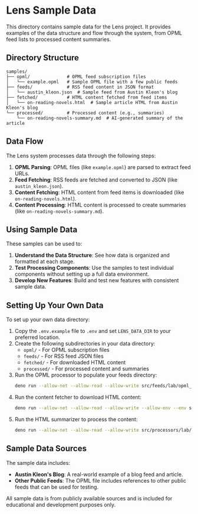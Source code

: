 # Lens Sample Data

This directory contains sample data for the Lens project. It provides examples of the data structure and flow through the system, from OPML feed lists to processed content summaries.

## Directory Structure

```
samples/
├── opml/              # OPML feed subscription files
│   └── example.opml   # Sample OPML file with a few public feeds
├── feeds/             # RSS feed content in JSON format
│   └── austin_kleon.json  # Sample feed from Austin Kleon's blog
├── fetched/           # HTML content fetched from feed items
│   └── on-reading-novels.html  # Sample article HTML from Austin Kleon's blog
└── processed/         # Processed content (e.g., summaries)
    └── on-reading-novels-summary.md  # AI-generated summary of the article
```

## Data Flow

The Lens system processes data through the following steps:

1. **OPML Parsing**: OPML files (like `example.opml`) are parsed to extract feed URLs.
2. **Feed Fetching**: RSS feeds are fetched and converted to JSON (like `austin_kleon.json`).
3. **Content Fetching**: HTML content from feed items is downloaded (like `on-reading-novels.html`).
4. **Content Processing**: HTML content is processed to create summaries (like `on-reading-novels-summary.md`).

## Using Sample Data

These samples can be used to:

1. **Understand the Data Structure**: See how data is organized and formatted at each stage.
2. **Test Processing Components**: Use the samples to test individual components without setting up a full data environment.
3. **Develop New Features**: Build and test new features with consistent sample data.

## Setting Up Your Own Data

To set up your own data directory:

1. Copy the `.env.example` file to `.env` and set `LENS_DATA_DIR` to your preferred location.
2. Create the following subdirectories in your data directory:
   - `opml/` - For OPML subscription files
   - `feeds/` - For RSS feed JSON files
   - `fetched/` - For downloaded HTML content
   - `processed/` - For processed content and summaries
3. Run the OPML processor to populate your feeds directory:
   ```bash
   deno run --allow-net --allow-read --allow-write src/feeds/lab/opml_feed_processor.ts 
   ```
4. Run the content fetcher to download HTML content:
   ```bash
   deno run --allow-net --allow-read --allow-write --allow-env --env src/retrieval/lab/content_fetcher.ts
   ```
5. Run the HTML summarizer to process the content:
   ```bash
   deno run --allow-net --allow-read --allow-write src/processors/lab/html_summarizer.ts
   ```

## Sample Data Sources

The sample data includes:

- **Austin Kleon's Blog**: A real-world example of a blog feed and article.
- **Other Public Feeds**: The OPML file includes references to other public feeds that can be used for testing.

All sample data is from publicly available sources and is included for educational and development purposes only.
